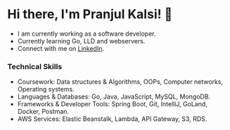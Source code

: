 # Hi there, I'm Pranjul Kalsi! 👋
- I am currently working as a software developer.
- Currently learning Go, LLD and webservers.
- Connect with me on [LinkedIn](https://www.linkedin.com/in/pranjulkalsi/). 

### Technical Skills
- Coursework: Data structures & Algorithms, OOPs, Computer networks, Operating systems.
- Languages & Databases: Go, Java, JavaScript, MySQL, MongoDB.
- Frameworks & Developer Tools: Spring Boot, Git, IntelliJ, GoLand, Docker, Postman.
- AWS Services: Elastic Beanstalk, Lambda, API Gateway, S3, RDS.


<!---
pkalsi97/pkalsi97 is a ✨ special ✨ repository because its `README.md` (this file) appears on your GitHub profile.
You can click the Preview link to take a look at your changes.
--->
